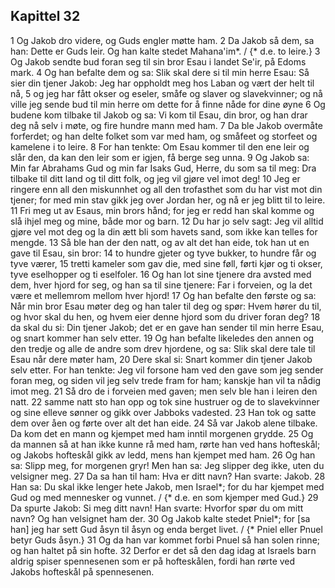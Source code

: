 ## Kapittel 32

1 Og Jakob dro videre, og Guds engler møtte ham.
2 Da Jakob så dem, sa han: Dette er Guds leir. Og han kalte stedet Mahana'im*. / {* d.e. to leire.}
3 Og Jakob sendte bud foran seg til sin bror Esau i landet Se'ir, på Edoms mark.
4 Og han befalte dem og sa: Slik skal dere si til min herre Esau: Så sier din tjener Jakob: Jeg har oppholdt meg hos Laban og vært der helt til nå,
5 og jeg har fått okser og eseler, småfe og slaver og slavekvinner; og nå ville jeg sende bud til min herre om dette for å finne nåde for dine øyne
6 Og budene kom tilbake til Jakob og sa: Vi kom til Esau, din bror, og han drar deg nå selv i møte, og fire hundre mann med ham.
7 Da ble Jakob overmåte forferdet; og han delte folket som var med ham, og småfeet og storfeet og kamelene i to leire.
8 For han tenkte: Om Esau kommer til den ene leir og slår den, da kan den leir som er igjen, få berge seg unna.
9 Og Jakob sa: Min far Abrahams Gud og min far Isaks Gud, Herre, du som sa til meg: Dra tilbake til ditt land og til ditt folk, og jeg vil gjøre vel imot deg!
10 Jeg er ringere enn all den miskunnhet og all den trofasthet som du har vist mot din tjener; for med min stav gikk jeg over Jordan her, og nå er jeg blitt til to leire.
11 Fri meg ut av Esaus, min brors hånd; for jeg er redd han skal komme og slå ihjel meg og mine, både mor og barn.
12 Du har jo selv sagt: Jeg vil alltid gjøre vel mot deg og la din ætt bli som havets sand, som ikke kan telles for mengde.
13 Så ble han der den natt, og av alt det han eide, tok han ut en gave til Esau, sin bror:
14 to hundre gjeter og tyve bukker, to hundre får og tyve værer,
15 tretti kameler som gav die, med sine føll, førti kjør og ti okser, tyve eselhopper og ti eselfoler.
16 Og han lot sine tjenere dra avsted med dem, hver hjord for seg, og han sa til sine tjenere: Far i forveien, og la det være et mellemrom mellom hver hjord!
17 Og han befalte den første og sa: Når min bror Esau møter deg og han taler til deg og spør: Hvem hører du til, og hvor skal du hen, og hvem eier denne hjord som du driver foran deg?
18 da skal du si: Din tjener Jakob; det er en gave han sender til min herre Esau, og snart kommer han selv etter.
19 Og han befalte likeledes den annen og den tredje og alle de andre som drev hjordene, og sa: Slik skal dere tale til Esau når dere møter ham,
20 Dere skal si: Snart kommer din tjener Jakob selv etter. For han tenkte: Jeg vil forsone ham ved den gave som jeg sender foran meg, og siden vil jeg selv trede fram for ham; kanskje han vil ta nådig imot meg.
21 Så dro de i forveien med gaven; men selv ble han i leiren den natt.
22 samme natt sto han opp og tok sine hustruer og de to slavekvinner og sine elleve sønner og gikk over Jabboks vadested.
23 Han tok og satte dem over åen og førte over alt det han eide.
24 Så var Jakob alene tilbake. Da kom det en mann og kjempet med ham inntil morgenen grydde.
25 Og da mannen så at han ikke kunne rå med ham, rørte han ved hans hofteskål; og Jakobs hofteskål gikk av ledd, mens han kjempet med ham.
26 Og han sa: Slipp meg, for morgenen gryr! Men han sa: Jeg slipper deg ikke, uten du velsigner meg.
27 Da sa han til ham: Hva er ditt navn? Han svarte: Jakob.
28 Han sa: Du skal ikke lenger hete Jakob, men Israel*; for du har kjempet med Gud og med mennesker og vunnet. / {* d.e. en som kjemper med Gud.}
29 Da spurte Jakob: Si meg ditt navn! Han svarte: Hvorfor spør du om mitt navn? Og han velsignet ham der.
30 Og Jakob kalte stedet Pniel*; for [sa han] jeg har sett Gud åsyn til åsyn og enda berget livet. / {* Pniel eller Pnuel betyr Guds åsyn.}
31 Og da han var kommet forbi Pnuel så han solen rinne; og han haltet på sin hofte.
32 Derfor er det så den dag idag at Israels barn aldrig spiser spennesenen som er på hofteskålen, fordi han rørte ved Jakobs hofteskål på spennesenen.

